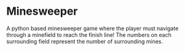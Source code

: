 # Minesweeper
A python based minesweeper game where the player must navigate through a minefield to reach the finish line! The numbers on each surrounding field represent the number of surrounding mines. 
